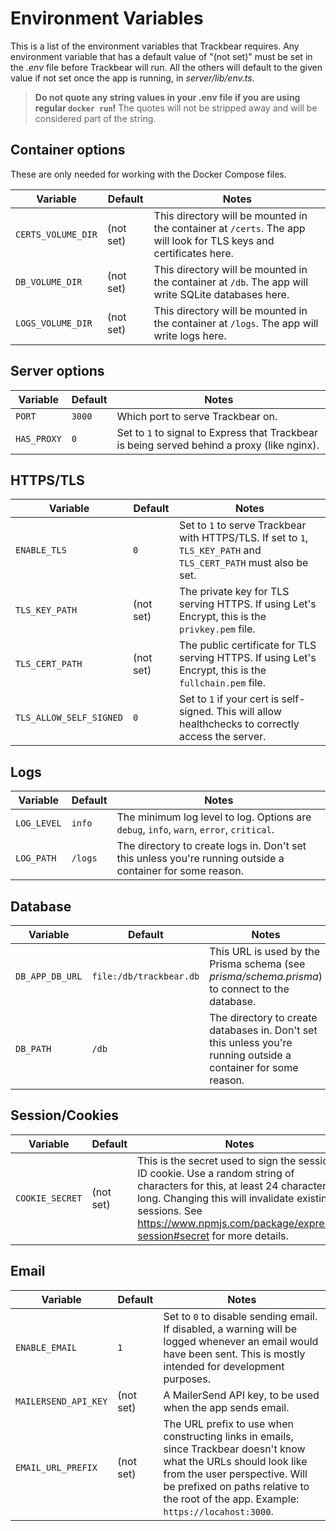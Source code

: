 # Environment Variables

This is a list of the environment variables that Trackbear requires. Any environment variable that has a default value of "(not set)" must be set in the *.env* file before Trackbear will run. All the others will default to the given value if not set once the app is running, in _server/lib/env.ts_.

> **Do not quote any string values in your .env file if you are using regular `docker run`!** The quotes will not be stripped away and will be considered part of the string.

## Container options

These are only needed for working with the Docker Compose files.

| Variable | Default | Notes |
| --- | --- | --- |
| `CERTS_VOLUME_DIR` | (not set) | This directory will be mounted in the container at `/certs`. The app will look for TLS keys and certificates here. |
| `DB_VOLUME_DIR` | (not set) | This directory will be mounted in the container at `/db`. The app will write SQLite databases here. |
| `LOGS_VOLUME_DIR` | (not set) | This directory will be mounted in the container at `/logs`. The app will write logs here. |

## Server options

| Variable | Default | Notes |
| --- | --- | --- |
| `PORT` | `3000` | Which port to serve Trackbear on. |
| `HAS_PROXY` | `0` | Set to `1` to signal to Express that Trackbear is being served behind a proxy (like nginx). |

## HTTPS/TLS

| Variable | Default | Notes |
| --- | --- | --- |
| `ENABLE_TLS` | `0` | Set to `1` to serve Trackbear with HTTPS/TLS. If set to `1`, `TLS_KEY_PATH` and `TLS_CERT_PATH` must also be set. |
| `TLS_KEY_PATH` | (not set) | The private key for TLS serving HTTPS. If using Let's Encrypt, this is the `privkey.pem` file. |
| `TLS_CERT_PATH` | (not set) | The public certificate for TLS serving HTTPS. If using Let's Encrypt, this is the `fullchain.pem` file. |
| `TLS_ALLOW_SELF_SIGNED` | `0` | Set to `1` if your cert is self-signed. This will allow healthchecks to correctly access the server. |

## Logs

| Variable | Default | Notes |
| --- | --- | --- |
| `LOG_LEVEL` | `info` | The minimum log level to log. Options are `debug`, `info`, `warn`, `error`, `critical`. |
| `LOG_PATH` | `/logs` | The directory to create logs in. Don't set this unless you're running outside a container for some reason. |

## Database
| Variable | Default | Notes |
| --- | --- | --- |
| `DB_APP_DB_URL` | `file:/db/trackbear.db` | This URL is used by the Prisma schema (see *prisma/schema.prisma*) to connect to the database. |
| `DB_PATH` | `/db` | The directory to create databases in. Don't set this unless you're running outside a container for some reason. |

## Session/Cookies
| Variable | Default | Notes |
| --- | --- | --- |
`COOKIE_SECRET` | (not set) | This is the secret used to sign the session ID cookie. Use a random string of characters for this, at least 24 characters long. Changing this will invalidate existing sessions. See https://www.npmjs.com/package/express-session#secret for more details.

## Email
| Variable | Default | Notes |
| --- | --- | --- |
| `ENABLE_EMAIL` | `1` | Set to `0` to disable sending email. If disabled, a warning will be logged whenever an email would have been sent. This is mostly intended for development purposes. |
| `MAILERSEND_API_KEY` | (not set) |  A MailerSend API key, to be used when the app sends email. |
| `EMAIL_URL_PREFIX` | (not set) | The URL prefix to use when constructing links in emails, since Trackbear doesn't know what the URLs should look like from the user perspective. Will be prefixed on paths relative to the root of the app. Example: `https://locahost:3000`. |
